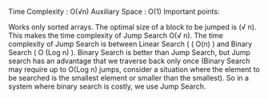 Time Complexity : O(√n) 
Auxiliary Space : O(1)
Important points: 
 

Works only sorted arrays.
The optimal size of a block to be jumped is (√ n). This makes the time complexity of Jump Search O(√ n).
The time complexity of Jump Search is between Linear Search ( ( O(n) ) and Binary Search ( O (Log n) ).
Binary Search is better than Jump Search, but Jump search has an advantage that we traverse back only once (Binary Search may require up to O(Log n) jumps, consider a situation where the element to be searched is the smallest element or smaller than the smallest). So in a system where binary search is costly, we use Jump Search.
